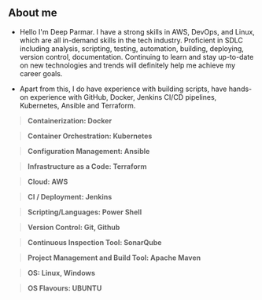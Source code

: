 ## About me

- Hello I'm Deep Parmar. I have a strong skills in AWS, DevOps, and Linux, which are all in-demand skills in the tech industry. Proficient in SDLC including analysis, scripting, testing, automation, building, deploying, version control, documentation. Continuing to learn and stay up-to-date on new technologies and trends will definitely help me  achieve my career goals. 

- Apart from this, I do have experience with building scripts, have hands-on experience with GitHub, Docker, Jenkins CI/CD pipelines, Kubernetes, Ansible and Terraform.

> **Containerization: Docker**
 
> **Container Orchestration: Kubernetes**

> **Configuration Management: Ansible**

> **Infrastructure as a Code: Terraform**

> **Cloud: AWS**
 
> **CI / Deployment: Jenkins**

> **Scripting/Languages: Power Shell**

> **Version Control: Git, Github**

> **Continuous Inspection Tool: SonarQube**

> **Project Management and Build Tool: Apache Maven**

> **OS: Linux, Windows**

> **OS Flavours: UBUNTU**
